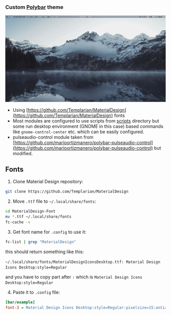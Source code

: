### Custom [Polybar](https://github.com/polybar/polybar) theme
![theme_screenshot](https://github.com/vuckale/polybar-theme/blob/master/screenshot.png?raw=true)

* Using [https://github.com/Templarian/MaterialDesign](https://github.com/Templarian/MaterialDesign) fonts 
* Most modules are configured to use scripts from [scripts](https://github.com/vuckale/polybar-theme/tree/master/scripts) directory but some run desktop environment (GNOME in this case) based commands like `gnome-control-center` etc. which can be easily configured.
* pulseaudio-control module taken from [https://github.com/marioortizmanero/polybar-pulseaudio-control](https://github.com/marioortizmanero/polybar-pulseaudio-control) but modified.

## Fonts

1. Clone Material Design repository:
```bash
git clone https://github.com/Templarian/MaterialDesign
```
2. Move `.ttf` file to `~/.local/share/fonts`:
```bash
cd MaterialDesign-Font
mv *.ttf ~/.local/share/fonts
fc-cache -v
```
3. Get font name for `.config` to use it:
```bash
fc-list | grep "MaterialDesign"
```
this should return something like this:

```~/.local/share/fonts/MaterialDesignIconsDesktop.ttf: Material Design Icons Desktop:style=Regular```

and you have to copy part after ```:``` which is ```Material Design Icons Desktop:style=Regular```

4. Paste it to `.config` file:
```ini
[bar/example]
font-3 = Material Design Icons Desktop:style=Regular:pixelsize=15:antialias=true;4
```
